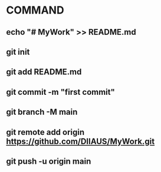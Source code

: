# COMMAND
## echo "# MyWork" >> README.md
## git init
## git add README.md
## git commit -m "first commit"
## git branch -M main
## git remote add origin https://github.com/DIIAUS/MyWork.git
## git push -u origin main
